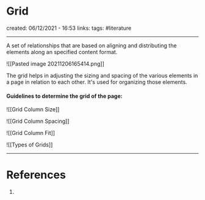 # Grid
created: 06/12/2021 - 16:53
links:
tags: #literature 

---

A set of relationships that are based on aligning and distributing the elements along an specified content format.

![[Pasted image 20211206165414.png]]

The grid helps in adjusting the sizing and spacing of the various elements in a page in relation to each other. It's used for organizing those elements.

#### Guidelines to determine the grid of the page:

![[Grid Column Size]]

![[Grid Column Spacing]]

![[Grid Column Fit]]

![[Types of Grids]]



---

# References
1. 